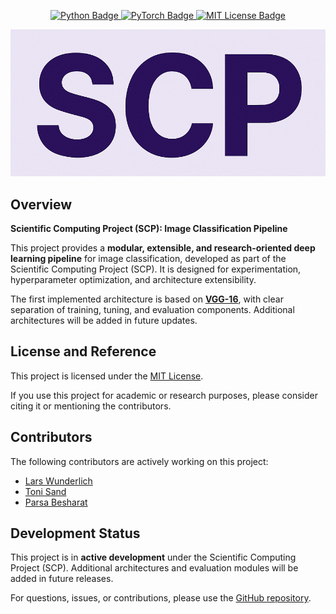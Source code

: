 <p align="center">
  <a href="https://www.python.org/">
    <img src="https://img.shields.io/badge/Python-3364ff?style=for-the-badge&logo=python&logoColor=white" alt="Python Badge">
  </a>
  <a href="https://pytorch.org/">
    <img src="https://img.shields.io/badge/PyTorch-EE4C2C?style=for-the-badge&logo=pytorch&logoColor=white" alt="PyTorch Badge">
  </a>
  <a href="https://opensource.org/licenses/MIT">
    <img src="https://img.shields.io/badge/License-MIT-purple.svg?style=for-the-badge" alt="MIT License Badge">
  </a>
</p>

<p align="center">
  <a href="https://github.com/hounaar">
    <img src="./logo.png" alt="SCP Logo">
  </a>
</p>


Overview
--------

**Scientific Computing Project (SCP): Image Classification Pipeline**

This project provides a **modular, extensible, and research-oriented deep learning pipeline** for image classification, developed as part of the Scientific Computing Project (SCP). It is designed for experimentation, hyperparameter optimization, and architecture extensibility.

The first implemented architecture is based on <a href="https://github.com/hounaar/SCP/tree/master/VGG-16">**VGG-16**</a>, with clear separation of training, tuning, and evaluation components. Additional architectures will be added in future updates.




License and Reference
---------------------

This project is licensed under the [MIT License](https://opensource.org/licenses/MIT).

If you use this project for academic or research purposes, please consider citing it or mentioning the contributors.

Contributors
------------

The following contributors are actively working on this project:

- <a href="https://github.com/Lars314159">Lars Wunderlich</a>
- <a href="https://github.com/ToniMahojoni">Toni Sand</a>
- <a href="https://github.com/hounaar">Parsa Besharat</a>

Development Status
------------------

This project is in **active development** under the Scientific Computing Project (SCP). Additional architectures and evaluation modules will be added in future releases.

For questions, issues, or contributions, please use the [GitHub repository](https://github.com/hounaar).


